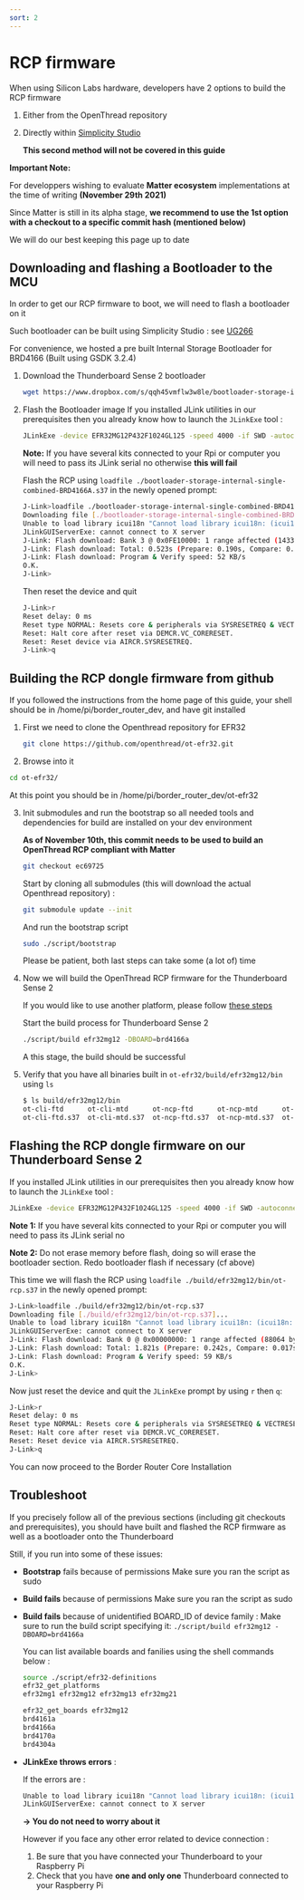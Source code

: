 ```yaml
---
sort: 2
---
```


# RCP firmware
When using Silicon Labs hardware, developers have 2 options to build the RCP firmware
  1.  Either from the OpenThread repository
  2.  Directly within [Simplicity Studio](https://www.silabs.com/developers/simplicity-studio)

      **This second method will not be covered in this guide**

**Important Note:**

For developpers wishing to evaluate **Matter ecosystem** implementations at the time of writing **(November 29th 2021)**

Since Matter is still in its alpha stage, **we recommend to use the 1st option with a checkout to a specific commit hash (mentioned below)**

We will do our best keeping this page up to date 

## Downloading and flashing a Bootloader to the MCU

In order to get our RCP firmware to boot, we will need to flash a bootloader on it

Such bootloader can be built using Simplicity Studio : see [UG266](https://www.silabs.com/documents/public/user-guides/ug266-gecko-bootloader-user-guide.pdf)

For convenience, we hosted a pre built Internal Storage Bootloader for BRD4166 (Built using GSDK 3.2.4)

1.  Download the Thunderboard Sense 2 bootloader 
    ```bash
    wget https://www.dropbox.com/s/qqh45vmflw3w8le/bootloader-storage-internal-single-combined-BRD4166A.s37
    ```

2.  Flash the Bootloader image 
    If you installed JLink utilities in our prerequisites then you already know how to launch the `JLinkExe` tool :
    ```bash
    JLinkExe -device EFR32MG12P432F1024GL125 -speed 4000 -if SWD -autoconnect 1
    ```
    
    **Note:** If you have several kits connected to your Rpi or computer you will need to pass its JLink serial no otherwise **this will fail**

    Flash the RCP using `loadfile ./bootloader-storage-internal-single-combined-BRD4166A.s37` in the newly opened prompt:
    ```bash
    J-Link>loadfile ./bootloader-storage-internal-single-combined-BRD4166A.s37
    Downloading file [./bootloader-storage-internal-single-combined-BRD4166A.s37]...
    Unable to load library icui18n "Cannot load library icui18n: (icui18n: cannot open shared object file: No such file or directory)"
    JLinkGUIServerExe: cannot connect to X server
    J-Link: Flash download: Bank 3 @ 0x0FE10000: 1 range affected (14336 bytes)
    J-Link: Flash download: Total: 0.523s (Prepare: 0.190s, Compare: 0.005s, Erase: 0.000s, Program & Verify: 0.270s, Restore: 0.055s)
    J-Link: Flash download: Program & Verify speed: 52 KB/s
    O.K.
    J-Link>
    ```
    
    Then reset the device and quit 
    ```bash
    J-Link>r
    Reset delay: 0 ms
    Reset type NORMAL: Resets core & peripherals via SYSRESETREQ & VECTRESET bit.
    Reset: Halt core after reset via DEMCR.VC_CORERESET.
    Reset: Reset device via AIRCR.SYSRESETREQ.
    J-Link>q
    ```

## Building the RCP dongle firmware from github

If you followed the instructions from the home page of this guide, your shell should be in /home/pi/border_router_dev, and have git installed

1.  First we need to clone the Openthread repository for EFR32
    ```bash
    git clone https://github.com/openthread/ot-efr32.git
    ```

2. Browse into it 
```bash
cd ot-efr32/
```
At this point you should be in /home/pi/border_router_dev/ot-efr32

3.  Init submodules and run the bootstrap so all needed tools and dependencies for build are installed on your dev environment

    **As of November 10th, this commit needs to be used to build an OpenThread RCP compliant with Matter**

    ```bash
    git checkout ec69725
    ```

    Start by cloning all submodules (this will download the actual Openthread repository) :
    ```bash
    git submodule update --init
    ```

    And run the bootstrap script 
    ```bash
    sudo ./script/bootstrap
    ```
    Please be patient, both last steps can take some (a lot of) time

4.  Now we will build the OpenThread RCP firmware for the Thunderboard Sense 2 
    
    If you would like to use another platform, please follow [these steps](https://github.com/openthread/ot-efr32/blob/main/src/README.md#building-examples)

    Start the build process for Thunderboard Sense 2
    ```bash
    ./script/build efr32mg12 -DBOARD=brd4166a
    ```

    A this stage, the build should be successful

5.  Verify that you have all binaries built in `ot-efr32/build/efr32mg12/bin` using `ls`
    ```bash
    $ ls build/efr32mg12/bin
    ot-cli-ftd      ot-cli-mtd      ot-ncp-ftd      ot-ncp-mtd      ot-rcp      sleepy-demo-ftd      sleepy-demo-mtd
    ot-cli-ftd.s37  ot-cli-mtd.s37  ot-ncp-ftd.s37  ot-ncp-mtd.s37  ot-rcp.s37  sleepy-demo-ftd.s37  sleepy-demo-mtd.s37
    ```

## Flashing the RCP dongle firmware on our Thunderboard Sense 2
If you installed JLink utilities in our prerequisites then you already know how to launch the `JLinkExe` tool :
```bash
JLinkExe -device EFR32MG12P432F1024GL125 -speed 4000 -if SWD -autoconnect 1
```

**Note 1:** If you have several kits connected to your Rpi or computer you will need to pass its JLink serial no

**Note 2:** Do not erase memory before flash, doing so will erase the bootloader section. Redo bootloader flash if necessary (cf above)

This time we will flash the RCP using `loadfile ./build/efr32mg12/bin/ot-rcp.s37` in the newly opened prompt:
```bash
J-Link>loadfile ./build/efr32mg12/bin/ot-rcp.s37
Downloading file [./build/efr32mg12/bin/ot-rcp.s37]...
Unable to load library icui18n "Cannot load library icui18n: (icui18n: cannot open shared object file: No such file or directory)"
JLinkGUIServerExe: cannot connect to X server
J-Link: Flash download: Bank 0 @ 0x00000000: 1 range affected (88064 bytes)
J-Link: Flash download: Total: 1.821s (Prepare: 0.242s, Compare: 0.017s, Erase: 0.000s, Program & Verify: 1.455s, Restore: 0.104s)
J-Link: Flash download: Program & Verify speed: 59 KB/s
O.K.
J-Link>
```

Now just reset the device and quit the `JLinkExe` prompt by using `r` then `q`:
```bash
J-Link>r
Reset delay: 0 ms
Reset type NORMAL: Resets core & peripherals via SYSRESETREQ & VECTRESET bit.
Reset: Halt core after reset via DEMCR.VC_CORERESET.
Reset: Reset device via AIRCR.SYSRESETREQ.
J-Link>q
```

You can now proceed to the Border Router Core Installation

## Troubleshoot
If you precisely follow all of the previous sections (including git checkouts and prerequisites), you should have built and flashed the RCP firmware as well as a bootloader onto the Thunderboard

Still, if you run into some of these issues:

* **Bootstrap** fails because of permissions
  Make sure you ran the script as sudo

* **Build fails** because of permissions
  Make sure you ran the script as sudo

* **Build fails** because of unidentified BOARD_ID of device family :
  Make sure to run the build script specifying it:
  `./script/build efr32mg12 -DBOARD=brd4166a`

  You can list available boards and fanilies using the shell commands below :
  ```bash
  source ./script/efr32-definitions
  efr32_get_platforms
  efr32mg1 efr32mg12 efr32mg13 efr32mg21
  
  efr32_get_boards efr32mg12
  brd4161a
  brd4166a
  brd4170a
  brd4304a
  ```

* **JLinkExe throws errors** :
  
  If the errors are :
  ```bash 
  Unable to load library icui18n "Cannot load library icui18n: (icui18n: cannot open shared object file: No such file or directory)"
  JLinkGUIServerExe: cannot connect to X server
  ```
  **-> You do not need to worry about it**

  However if you face any other error related to device connection :
  1. Be sure that you have connected your Thunderboard to your Raspberry Pi
  2. Check that you have **one and only one** Thunderboard connected to your Raspberry Pi
